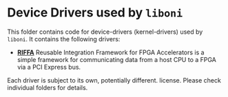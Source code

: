 # Device Drivers used by `liboni`
This folder contains code for device-drivers (kernel-drivers) used by `liboni`.
It contains the following drivers:

- **[RIFFA](https://github.com/KastnerRG/riffa)** Reusable Integration Framework
  for FPGA Accelerators is a simple framework for communicating data from a host
  CPU to a FPGA via a PCI Express bus.

Each driver is subject to its own, potentially different. license. Please check individual
folders for details.
